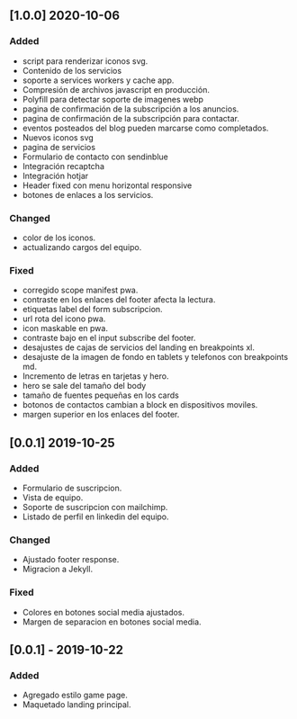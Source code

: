 ## [1.0.0] 2020-10-06

### Added

- script para renderizar iconos svg.
- Contenido de los servicios
- soporte a services workers y cache app.
- Compresión de archivos javascript en producción.
- Polyfill para detectar soporte de imagenes webp
- pagina de confirmación de la subscripción a los anuncios.
- pagina de confirmación de la subscripción para contactar.
- eventos posteados del blog pueden marcarse como completados.
- Nuevos iconos svg
- pagina de servicios
- Formulario de contacto con sendinblue
- Integración recaptcha
- Integración hotjar
- Header fixed con menu horizontal responsive
- botones de enlaces a los servicios.

### Changed

- color de los iconos.
- actualizando cargos del equipo.

### Fixed

- corregido scope manifest pwa.
- contraste en los enlaces del footer afecta la lectura.
- etiquetas label del form subscripcion.
- url rota del icono pwa.
- icon maskable en pwa.
- contraste bajo en el input subscribe del footer.
- desajustes de cajas de servicios del landing en breakpoints xl.
- desajuste de la imagen de fondo en tablets y telefonos con breakpoints md.
- Incremento de letras en tarjetas y hero.
- hero se sale del tamaño del body
- tamaño de fuentes pequeñas en los cards
- botonos de contactos cambian a block en dispositivos moviles.
- margen superior en los enlaces del footer.

## [0.0.1] 2019-10-25
### Added
- Formulario de suscripcion.
- Vista de equipo.
- Soporte de suscripcion con mailchimp.
- Listado de perfil en linkedin del equipo.

### Changed
- Ajustado footer response.
- Migracion a Jekyll.

### Fixed
- Colores en botones social media ajustados.
- Margen de separacion en botones social media.

## [0.0.1] - 2019-10-22
### Added
- Agregado estilo game page.
- Maquetado landing principal.
